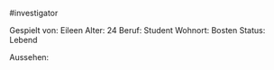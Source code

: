 #investigator

Gespielt von: Eileen
Alter: 24
Beruf: Student
Wohnort: Bosten
Status: Lebend

Aussehen:

